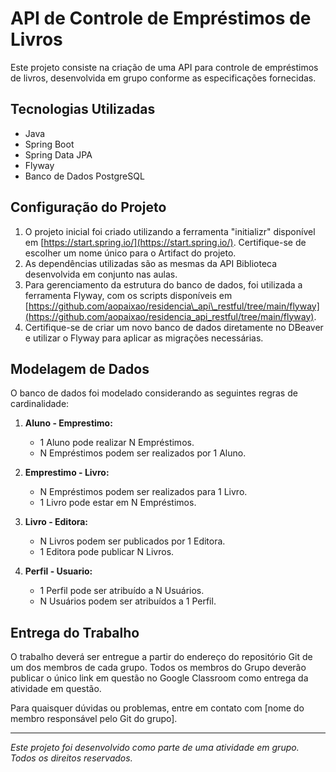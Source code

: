 API de Controle de Empréstimos de Livros
========================================

Este projeto consiste na criação de uma API para controle de empréstimos de livros, desenvolvida em grupo conforme as especificações fornecidas.

Tecnologias Utilizadas
----------------------

*   Java
*   Spring Boot
*   Spring Data JPA
*   Flyway
*   Banco de Dados PostgreSQL

Configuração do Projeto
-----------------------

1.  O projeto inicial foi criado utilizando a ferramenta "initializr" disponível em [https://start.spring.io/](https://start.spring.io/). Certifique-se de escolher um nome único para o Artifact do projeto.
2.  As dependências utilizadas são as mesmas da API Biblioteca desenvolvida em conjunto nas aulas.
3.  Para gerenciamento da estrutura do banco de dados, foi utilizada a ferramenta Flyway, com os scripts disponíveis em [https://github.com/aopaixao/residencia\_api\_restful/tree/main/flyway](https://github.com/aopaixao/residencia_api_restful/tree/main/flyway).
4.  Certifique-se de criar um novo banco de dados diretamente no DBeaver e utilizar o Flyway para aplicar as migrações necessárias.

Modelagem de Dados
------------------

O banco de dados foi modelado considerando as seguintes regras de cardinalidade:

1.  **Aluno - Emprestimo:**
    
    *   1 Aluno pode realizar N Empréstimos.
    *   N Empréstimos podem ser realizados por 1 Aluno.
2.  **Emprestimo - Livro:**
    
    *   N Empréstimos podem ser realizados para 1 Livro.
    *   1 Livro pode estar em N Empréstimos.
3.  **Livro - Editora:**
    
    *   N Livros podem ser publicados por 1 Editora.
    *   1 Editora pode publicar N Livros.
4.  **Perfil - Usuario:**
    
    *   1 Perfil pode ser atribuído a N Usuários.
    *   N Usuários podem ser atribuídos a 1 Perfil.

Entrega do Trabalho
-------------------

O trabalho deverá ser entregue a partir do endereço do repositório Git de um dos membros de cada grupo. Todos os membros do Grupo deverão publicar o único link em questão no Google Classroom como entrega da atividade em questão.

Para quaisquer dúvidas ou problemas, entre em contato com \[nome do membro responsável pelo Git do grupo\].

* * *

_Este projeto foi desenvolvido como parte de uma atividade em grupo. Todos os direitos reservados._
